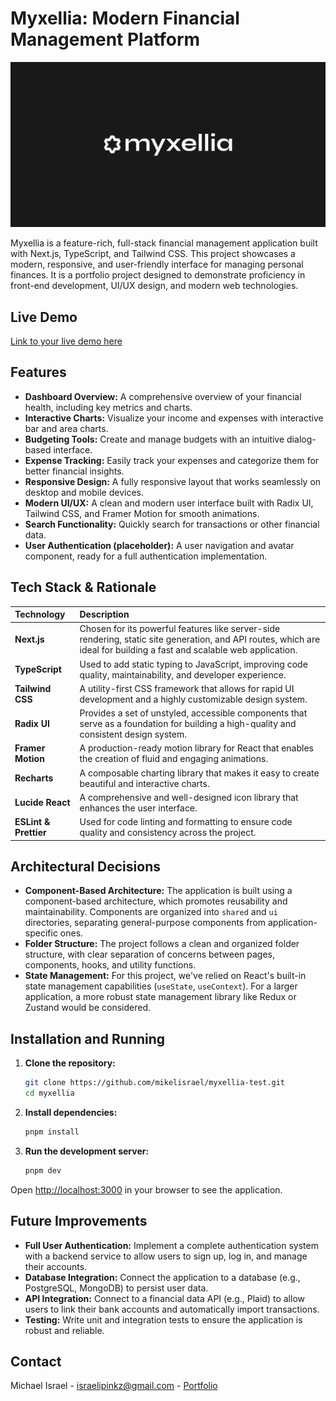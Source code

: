 # Myxellia: Modern Financial Management Platform

![Myxellia](app/opengraph-image.png)

Myxellia is a feature-rich, full-stack financial management application built with Next.js, TypeScript, and Tailwind CSS. This project showcases a modern, responsive, and user-friendly interface for managing personal finances. It is a portfolio project designed to demonstrate proficiency in front-end development, UI/UX design, and modern web technologies.

## Live Demo

[Link to your live demo here](https://myxellia-test-eight.vercel.app/)

## Features

- **Dashboard Overview:** A comprehensive overview of your financial health, including key metrics and charts.
- **Interactive Charts:** Visualize your income and expenses with interactive bar and area charts.
- **Budgeting Tools:** Create and manage budgets with an intuitive dialog-based interface.
- **Expense Tracking:** Easily track your expenses and categorize them for better financial insights.
- **Responsive Design:** A fully responsive layout that works seamlessly on desktop and mobile devices.
- **Modern UI/UX:** A clean and modern user interface built with Radix UI, Tailwind CSS, and Framer Motion for smooth animations.
- **Search Functionality:** Quickly search for transactions or other financial data.
- **User Authentication (placeholder):** A user navigation and avatar component, ready for a full authentication implementation.

## Tech Stack & Rationale

| Technology            | Description                                                                                                                                                            |
| :-------------------- | :--------------------------------------------------------------------------------------------------------------------------------------------------------------------- |
| **Next.js**           | Chosen for its powerful features like server-side rendering, static site generation, and API routes, which are ideal for building a fast and scalable web application. |
| **TypeScript**        | Used to add static typing to JavaScript, improving code quality, maintainability, and developer experience.                                                            |
| **Tailwind CSS**      | A utility-first CSS framework that allows for rapid UI development and a highly customizable design system.                                                            |
| **Radix UI**          | Provides a set of unstyled, accessible components that serve as a foundation for building a high-quality and consistent design system.                                 |
| **Framer Motion**     | A production-ready motion library for React that enables the creation of fluid and engaging animations.                                                                |
| **Recharts**          | A composable charting library that makes it easy to create beautiful and interactive charts.                                                                           |
| **Lucide React**      | A comprehensive and well-designed icon library that enhances the user interface.                                                                                       |
| **ESLint & Prettier** | Used for code linting and formatting to ensure code quality and consistency across the project.                                                                        |

## Architectural Decisions

- **Component-Based Architecture:** The application is built using a component-based architecture, which promotes reusability and maintainability. Components are organized into `shared` and `ui` directories, separating general-purpose components from application-specific ones.
- **Folder Structure:** The project follows a clean and organized folder structure, with clear separation of concerns between pages, components, hooks, and utility functions.
- **State Management:** For this project, we've relied on React's built-in state management capabilities (`useState`, `useContext`). For a larger application, a more robust state management library like Redux or Zustand would be considered.

## Installation and Running

1.  **Clone the repository:**
    ```bash
    git clone https://github.com/mikelisrael/myxellia-test.git
    cd myxellia
    ```
2.  **Install dependencies:**
    ```bash
    pnpm install
    ```
3.  **Run the development server:**
    ```bash
    pnpm dev
    ```

Open [http://localhost:3000](http://localhost:3000) in your browser to see the application.

## Future Improvements

- **Full User Authentication:** Implement a complete authentication system with a backend service to allow users to sign up, log in, and manage their accounts.
- **Database Integration:** Connect the application to a database (e.g., PostgreSQL, MongoDB) to persist user data.
- **API Integration:** Connect to a financial data API (e.g., Plaid) to allow users to link their bank accounts and automatically import transactions.
- **Testing:** Write unit and integration tests to ensure the application is robust and reliable.

## Contact

Michael Israel - israelipinkz@gmail.com - [Portfolio](https://mikelisrael.vercel.app)
